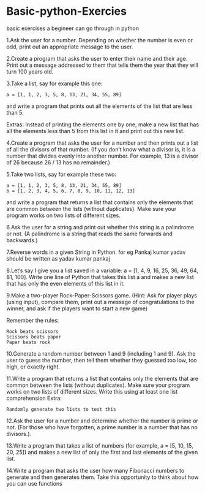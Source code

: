 # Basic-python-Exercies
basic exercises a begineer can go through in python

1.Ask the user for a number. Depending on whether the number is even or odd, print out an appropriate message to the user.

2.Create a program that asks the user to enter their name and their age. Print out a message addressed to them that tells them the year that they will turn 100 years old.

3.Take a list, say for example this one:

	a = [1, 1, 2, 3, 5, 8, 13, 21, 34, 55, 89]

and write a program that prints out all the elements of the list that are less than 5.

Extras:
    Instead of printing the elements one by one, make a new list that has all the elements less than 5 from this list in it and print out this new list.
    
4.Create a program that asks the user for a number and then prints out a list of all the divisors of that number. (If you don’t know what a divisor is, it is a number that divides evenly into another number. For example, 13 is a divisor of 26 because 26 / 13 has no remainder.)

5.Take two lists, say for example these two:

	a = [1, 1, 2, 3, 5, 8, 13, 21, 34, 55, 89]
	b = [1, 2, 3, 4, 5, 6, 7, 8, 9, 10, 11, 12, 13]

and write a program that returns a list that contains only the elements that are common between the lists (without duplicates). Make sure your program works on two lists of different sizes.

6.Ask the user for a string and print out whether this string is a palindrome or not. (A palindrome is a string that reads the same forwards and backwards.)

7.Reverse words in a given String in Python. for eg Pankaj kumar yadav should be written as yadav kumar pankaj

8.Let’s say I give you a list saved in a variable: a = [1, 4, 9, 16, 25, 36, 49, 64, 81, 100]. Write one line of Python that takes this list a and makes a new list that has only the even elements of this list in it.

9.Make a two-player Rock-Paper-Scissors game. (Hint: Ask for player plays (using input), compare them, print out a message of congratulations to the winner, and ask if the players want to start a new game)

Remember the rules:

    Rock beats scissors
    Scissors beats paper
    Paper beats rock
    
10.Generate a random number between 1 and 9 (including 1 and 9). Ask the user to guess the number, then tell them whether they guessed too low, too high, or exactly right. 
    
11.Write a program that returns a list that contains only the elements that are common between the lists (without duplicates). Make sure your program works on two lists of different sizes. Write this using at least one list comprehension
Extra:

    Randomly generate two lists to test this
    
12.Ask the user for a number and determine whether the number is prime or not. (For those who have forgotten, a prime number is a number that has no divisors.).

13.Write a program that takes a list of numbers (for example, a = [5, 10, 15, 20, 25]) and makes a new list of only the first and last elements of the given list.

14.Write a program that asks the user how many Fibonacci numbers to generate and then generates them. Take this opportunity to think about how you can use functions


